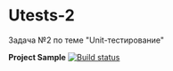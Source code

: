 # Utests-2
Задача №2 по теме "Unit-тестирование"  
  
**Project Sample** [![Build status](https://ci.appveyor.com/api/projects/status/yvljayd0ymwhmc7m?svg=true)](https://ci.appveyor.com/project/Gronik4/utests-2)
